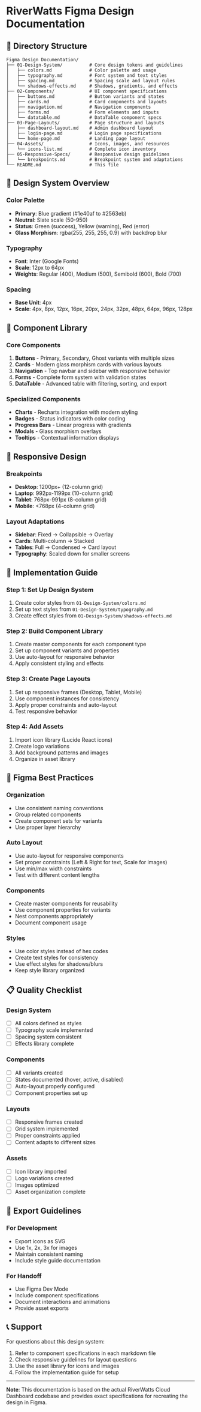 # RiverWatts Figma Design Documentation

## 📁 Directory Structure

```
Figma Design Documentation/
├── 01-Design-System/          # Core design tokens and guidelines
│   ├── colors.md              # Color palette and usage
│   ├── typography.md          # Font system and text styles
│   ├── spacing.md             # Spacing scale and layout rules
│   └── shadows-effects.md     # Shadows, gradients, and effects
├── 02-Components/             # UI component specifications
│   ├── buttons.md             # Button variants and states
│   ├── cards.md               # Card components and layouts
│   ├── navigation.md          # Navigation components
│   ├── forms.md               # Form elements and inputs
│   └── datatable.md           # DataTable component specs
├── 03-Page-Layouts/           # Page structure and layouts
│   ├── dashboard-layout.md    # Admin dashboard layout
│   ├── login-page.md          # Login page specifications
│   └── home-page.md           # Landing page layout
├── 04-Assets/                 # Icons, images, and resources
│   └── icons-list.md          # Complete icon inventory
├── 05-Responsive-Specs/       # Responsive design guidelines
│   └── breakpoints.md         # Breakpoint system and adaptations
└── README.md                  # This file
```

## 🎨 Design System Overview

### Color Palette
- **Primary**: Blue gradient (#1e40af to #2563eb)
- **Neutral**: Slate scale (50-950)
- **Status**: Green (success), Yellow (warning), Red (error)
- **Glass Morphism**: rgba(255, 255, 255, 0.9) with backdrop blur

### Typography
- **Font**: Inter (Google Fonts)
- **Scale**: 12px to 64px
- **Weights**: Regular (400), Medium (500), Semibold (600), Bold (700)

### Spacing
- **Base Unit**: 4px
- **Scale**: 4px, 8px, 12px, 16px, 20px, 24px, 32px, 48px, 64px, 96px, 128px

## 🧩 Component Library

### Core Components
1. **Buttons** - Primary, Secondary, Ghost variants with multiple sizes
2. **Cards** - Modern glass morphism cards with various layouts
3. **Navigation** - Top navbar and sidebar with responsive behavior
4. **Forms** - Complete form system with validation states
5. **DataTable** - Advanced table with filtering, sorting, and export

### Specialized Components
- **Charts** - Recharts integration with modern styling
- **Badges** - Status indicators with color coding
- **Progress Bars** - Linear progress with gradients
- **Modals** - Glass morphism overlays
- **Tooltips** - Contextual information displays

## 📱 Responsive Design

### Breakpoints
- **Desktop**: 1200px+ (12-column grid)
- **Laptop**: 992px-1199px (10-column grid)
- **Tablet**: 768px-991px (8-column grid)
- **Mobile**: <768px (4-column grid)

### Layout Adaptations
- **Sidebar**: Fixed → Collapsible → Overlay
- **Cards**: Multi-column → Stacked
- **Tables**: Full → Condensed → Card layout
- **Typography**: Scaled down for smaller screens

## 🎯 Implementation Guide

### Step 1: Set Up Design System
1. Create color styles from `01-Design-System/colors.md`
2. Set up text styles from `01-Design-System/typography.md`
3. Create effect styles from `01-Design-System/shadows-effects.md`

### Step 2: Build Component Library
1. Create master components for each component type
2. Set up component variants and properties
3. Use auto-layout for responsive behavior
4. Apply consistent styling and effects

### Step 3: Create Page Layouts
1. Set up responsive frames (Desktop, Tablet, Mobile)
2. Use component instances for consistency
3. Apply proper constraints and auto-layout
4. Test responsive behavior

### Step 4: Add Assets
1. Import icon library (Lucide React icons)
2. Create logo variations
3. Add background patterns and images
4. Organize in asset library

## 🔧 Figma Best Practices

### Organization
- Use consistent naming conventions
- Group related components
- Create component sets for variants
- Use proper layer hierarchy

### Auto Layout
- Use auto-layout for responsive components
- Set proper constraints (Left & Right for text, Scale for images)
- Use min/max width constraints
- Test with different content lengths

### Components
- Create master components for reusability
- Use component properties for variants
- Nest components appropriately
- Document component usage

### Styles
- Use color styles instead of hex codes
- Create text styles for consistency
- Use effect styles for shadows/blurs
- Keep style library organized

## 📋 Quality Checklist

### Design System
- [ ] All colors defined as styles
- [ ] Typography scale implemented
- [ ] Spacing system consistent
- [ ] Effects library complete

### Components
- [ ] All variants created
- [ ] States documented (hover, active, disabled)
- [ ] Auto-layout properly configured
- [ ] Component properties set up

### Layouts
- [ ] Responsive frames created
- [ ] Grid system implemented
- [ ] Proper constraints applied
- [ ] Content adapts to different sizes

### Assets
- [ ] Icon library imported
- [ ] Logo variations created
- [ ] Images optimized
- [ ] Asset organization complete

## 🚀 Export Guidelines

### For Development
- Export icons as SVG
- Use 1x, 2x, 3x for images
- Maintain consistent naming
- Include style guide documentation

### For Handoff
- Use Figma Dev Mode
- Include component specifications
- Document interactions and animations
- Provide asset exports

## 📞 Support

For questions about this design system:
1. Refer to component specifications in each markdown file
2. Check responsive guidelines for layout questions
3. Use the asset library for icons and images
4. Follow the implementation guide for setup

---

**Note**: This documentation is based on the actual RiverWatts Cloud Dashboard codebase and provides exact specifications for recreating the design in Figma.